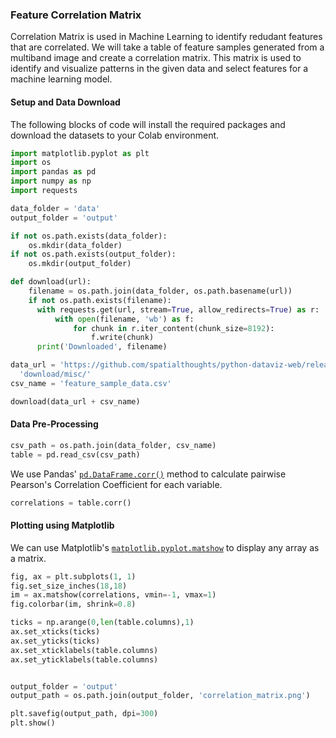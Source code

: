 ### Feature Correlation Matrix

Correlation Matrix is used in Machine Learning to identify redudant features that are correlated. We will take a table of feature samples generated from a multiband image and create a correlation matrix. This matrix is used to identify and visualize patterns in the given data and select features for a machine learning model.

#### Setup and Data Download

The following blocks of code will install the required packages and download the datasets to your Colab environment.


```python
import matplotlib.pyplot as plt
import os
import pandas as pd
import numpy as np
import requests
```


```python
data_folder = 'data'
output_folder = 'output'

if not os.path.exists(data_folder):
    os.mkdir(data_folder)
if not os.path.exists(output_folder):
    os.mkdir(output_folder)
```


```python
def download(url):
    filename = os.path.join(data_folder, os.path.basename(url))
    if not os.path.exists(filename):
      with requests.get(url, stream=True, allow_redirects=True) as r:
          with open(filename, 'wb') as f:
              for chunk in r.iter_content(chunk_size=8192):
                  f.write(chunk)
      print('Downloaded', filename)
```


```python
data_url = 'https://github.com/spatialthoughts/python-dataviz-web/releases/' \
  'download/misc/'
csv_name = 'feature_sample_data.csv'

download(data_url + csv_name)
```

#### Data Pre-Processing


```python
csv_path = os.path.join(data_folder, csv_name)
table = pd.read_csv(csv_path)
```

We use Pandas' [`pd.DataFrame.corr()`](https://pandas.pydata.org/pandas-docs/stable/reference/api/pandas.DataFrame.corr.html) method to calculate pairwise Pearson's Correlation Coefficient for each variable.




```python
correlations = table.corr()
```

#### Plotting using Matplotlib

We can use Matplotlib's [`matplotlib.pyplot.matshow`](https://matplotlib.org/stable/api/_as_gen/matplotlib.pyplot.matshow.html) to display any array as a matrix.



```python
fig, ax = plt.subplots(1, 1)
fig.set_size_inches(18,18)
im = ax.matshow(correlations, vmin=-1, vmax=1)
fig.colorbar(im, shrink=0.8)

ticks = np.arange(0,len(table.columns),1)
ax.set_xticks(ticks)
ax.set_yticks(ticks)
ax.set_xticklabels(table.columns)
ax.set_yticklabels(table.columns)


output_folder = 'output'
output_path = os.path.join(output_folder, 'correlation_matrix.png')

plt.savefig(output_path, dpi=300)
plt.show()
```

